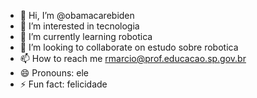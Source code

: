 - 👋 Hi, I’m @obamacarebiden
- 👀 I’m interested in tecnologia
- 🌱 I’m currently learning robotica
- 💞️ I’m looking to collaborate on estudo sobre robotica
- 📫 How to reach me rmarcio@prof.educacao.sp.gov.br
- 😄 Pronouns: ele
- ⚡ Fun fact: felicidade

<!---
obamacarebiden/obamacarebiden is a ✨ special ✨ repository because its `README.md` (this file) appears on your GitHub profile.
You can click the Preview link to take a look at your changes.
--->
